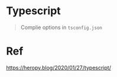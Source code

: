 # Typescript  

> Complie options in `tsconfig.json`  


# Ref
https://heropy.blog/2020/01/27/typescript/

